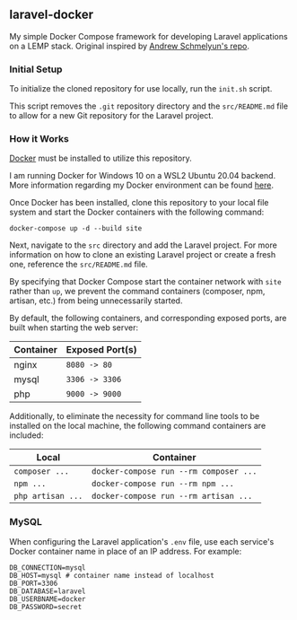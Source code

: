 ## laravel-docker
My simple Docker Compose framework for developing Laravel applications on a LEMP stack. Original inspired by [Andrew Schmelyun's repo](https://github.com/aschmelyun/docker-compose-laravel).

### Initial Setup
To initialize the cloned repository for use locally, run the `init.sh` script.

This script removes the `.git` repository directory and the `src/README.md` file to allow for a new Git repository for the Laravel project.


### How it Works
[Docker](https://docs.docker.com/docker-for-windows/install/) must be installed to utilize this repository. 

I am running Docker for Windows 10 on a WSL2 Ubuntu 20.04 backend. More information regarding my Docker environment can be found [here](https://docs.docker.com/docker-for-windows/wsl/).

Once Docker has been installed, clone this repository to your local file system and start the Docker containers with the following command:
```shell script
docker-compose up -d --build site
```

Next, navigate to the `src` directory and add the Laravel project. For more information on how to clone an existing Laravel project or create a fresh one, reference the `src/README.md` file.

By specifying that Docker Compose start the container network with `site` rather than `up`, we prevent the command containers (composer, npm, artisan, etc.) from being unnecessarily started.

By default, the following containers, and corresponding exposed ports, are built when starting the web server:

Container | Exposed Port(s)
--- | ---
nginx | `8080 -> 80`
mysql | `3306 -> 3306`
php | `9000 -> 9000`

Additionally, to eliminate the necessity for command line tools to be installed on the local machine, the following command containers are included:

Local | Container
--- | ---
`composer ...` | `docker-compose run --rm composer ...`
`npm ...` | `docker-compose run --rm npm ...`
`php artisan ...` | `docker-compose run --rm artisan ...`

### MySQL
When configuring the Laravel application's `.env` file, use each service's Docker container name in place of an IP address. For example:

```dotenv
DB_CONNECTION=mysql
DB_HOST=mysql # container name instead of localhost
DB_PORT=3306
DB_DATABASE=laravel
DB_USERBNAME=docker
DB_PASSWORD=secret
```